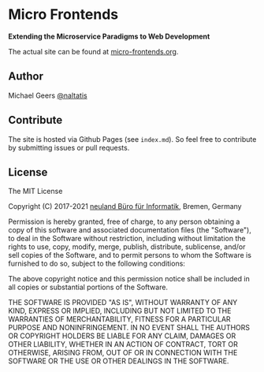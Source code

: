 # Micro Frontends
**Extending the Microservice Paradigms to Web Development**

The actual site can be found at [micro-frontends.org](https://micro-frontends.org/).

## Author

Michael Geers [@naltatis](https://twitter.com/naltatis)

## Contribute

The site is hosted via Github Pages (see `index.md`).
So feel free to contribute by submitting issues or pull requests.

## License

The MIT License

Copyright (C) 2017-2021 [neuland Büro für Informatik](http://www.neuland-bfi.de/), Bremen, Germany

Permission is hereby granted, free of charge, to any person obtaining a copy of this software and associated documentation files (the "Software"), to deal in the Software without restriction, including without limitation the rights to use, copy, modify, merge, publish, distribute, sublicense, and/or sell copies of the Software, and to permit persons to whom the Software is furnished to do so, subject to the following conditions:

The above copyright notice and this permission notice shall be included in all copies or substantial portions of the Software.

THE SOFTWARE IS PROVIDED "AS IS", WITHOUT WARRANTY OF ANY KIND, EXPRESS OR IMPLIED, INCLUDING BUT NOT LIMITED TO THE WARRANTIES OF MERCHANTABILITY, FITNESS FOR A PARTICULAR PURPOSE AND NONINFRINGEMENT. IN NO EVENT SHALL THE AUTHORS OR COPYRIGHT HOLDERS BE LIABLE FOR ANY CLAIM, DAMAGES OR OTHER LIABILITY, WHETHER IN AN ACTION OF CONTRACT, TORT OR OTHERWISE, ARISING FROM, OUT OF OR IN CONNECTION WITH THE SOFTWARE OR THE USE OR OTHER DEALINGS IN THE SOFTWARE.
